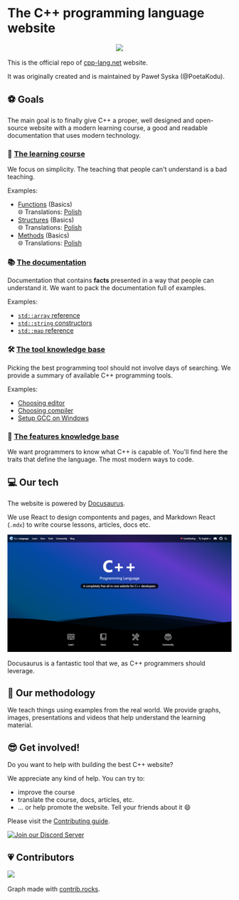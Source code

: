 # The C++ programming language website

<p align=center>
	<a href="https://cpp-lang.net">
		<img src="resources/KeyArt.png" />
	</a>
</p>

This is the official repo of [cpp-lang.net](https://cpp-lang.net) website.

It was originally created and is maintained by Paweł Syska (@PoetaKodu).

## ⚽ Goals

The main goal is to finally give C++ a proper, well designed
and open-source website with a modern learning course,
a good and readable documentation that uses modern technology.

### 🚀 [The learning course](https://cpp-lang.net/learn/)

We focus on simplicity. The teaching that people can't understand
is a bad teaching.

Examples:

- [Functions](https://cpp-lang.net/learn/course/basics/functions) (Basics)  
🌐 Translations: [Polish](https://cpp-lang.net/pl/learn/course/basics/functions)  
- [Structures](https://cpp-lang.net/learn/course/basics/structures) (Basics)  
🌐 Translations: [Polish](https://cpp-lang.net/pl/learn/course/basics/structures)  
- [Methods](https://cpp-lang.net/learn/course/basics/methods) (Basics)  
🌐 Translations: [Polish](https://cpp-lang.net/pl/learn/course/basics/methods)


### 📚 [The documentation](https://cpp-lang.net/docs/)

Documentation that contains **facts** presented in a way
that people can understand it. We want to pack the documentation
full of examples.

Examples:

- [`std::array` reference](https://cpp-lang.net/docs/std/containers/arrays/array)
- [`std::string` constructors](https://cpp-lang.net/docs/std/containers/strings/string/constructor)
- [`std::map` reference](https://cpp-lang.net/docs/std/containers/maps/map)

### 🛠 [The tool knowledge base](https://cpp-lang.net/tools/)

Picking the best programming tool should not involve days
of searching. We provide a summary of available C++ programming tools.

Examples:

- [Choosing editor](https://www.cpp-lang.net/tools/editors)
- [Choosing compiler](https://www.cpp-lang.net/tools/compilers)
- [Setup GCC on Windows](https://www.cpp-lang.net/tools/standalone/compilers/setup-gcc-windows)

### 🧱 [The features knowledge base](https://cpp-lang.net/features/)

We want programmers to know what C++ is capable of.
You'll find here the traits that define the language.
The most modern ways to code.

## 💻 Our tech

The website is powered by [Docusaurus](https://docusaurus.io).

We use React to design compontents and pages, and Markdown React (`.mdx`)
to write course lessons, articles, docs etc.

<p align=center>
	<a href="https://cpp-lang.net">
		<img src="resources/Website.jpg" />
	</a>
</p>

Docusaurus is a fantastic tool that we, as C++ programmers should leverage.

## 📖 Our methodology

We teach things using examples from the real world.
We provide graphs, images, presentations and videos that
help understand the learning material. 

## 😎 Get involved!

Do you want to help with building the best C++ website?

We appreciate any kind of help. You can try to:
- improve the course
- translate the course, docs, articles, etc.
- ... or help promote the website. Tell your friends about it 😄

Please visit the [Contributing guide](CONTRIBUTING.md).

<a href="https://discord.gg/3MeXQ8TvBw">
	<img src="static/img/DiscordHelpDev.png" alt="Join our Discord Server" width="300px">
</a>

## 💗 Contributors

<a href="https://github.com/PoetaKodu/CppLangNet/graphs/contributors">
  <img src="https://contrib.rocks/image?repo=PoetaKodu/CppLangNet" />
</a>

Graph made with [contrib.rocks](https://contrib.rocks).
